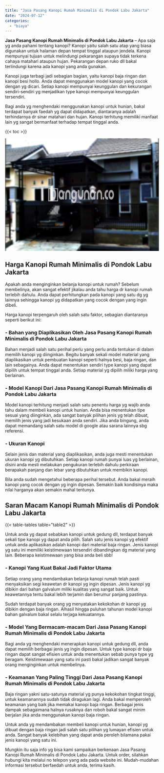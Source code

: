 ```yaml
---
title: "Jasa Pasang Kanopi Rumah Minimalis di Pondok Labu Jakarta"
date: "2024-07-12"
categories: 
  - "biaya"
---
```


**Jasa Pasang Kanopi Rumah Minimalis di Pondok Labu Jakarta** – Apa saja yg anda pahami tentang kanopi? Kanopi yaitu salah satu atap yang biasa digunakan untuk halaman depan tempat tinggal ataupun jendela. Kanopi mempunyai tujuan untuk melindungi pekarangan supaya tidak terkena cahaya matahari ataupun hujan. Pekarangan depan ruko dll bakal terlindungi karena ada kanopi yang anda gunakan.

Kanopi juga terbagi jadi sebagian bagian, yaitu kanopi baja ringan dan kanopi besi hollo. Anda dapat menggunakan model kanopi yang cocok dengan yg dicari. Setiap kanopi mempunyai keunggulan dan kekurangan sendiri-sendiri yg menjadikan type kanopi mempunyai keunggulan tersendiri.

Bagi anda yg menghendaki menggunakan kanopi untuk hunian, bakal terdapat banyak faedah yg dapat didapatkan, diantaranya adalah terhindarnya dr sinar matahari dan hujan. Kanopi terhitung memiliki manfaat lain yg sangat bermanfaat terhadap tempat tinggal anda.

{{< toc >}}

![Jasa Pasang Kanopi Rumah Minimalis di Pondok Labu Jakarta](/images/harga-kanopi-minimalis-50.png)

## Harga Kanopi Rumah Minimalis di Pondok Labu Jakarta

Apakah anda menginginkan belanja kanopi untuk rumah? Sebelum membelinya, akan sangat efektif jikalau anda tahu harga dr kanopi rumah terlebih dahulu. Anda dapat perhitungkan pada kanopi yang satu dg yg lainnya sehingga kanopi yg didapatkan yang cocok dengan yang ingin dibeli.

Harga kanopi terpengaruh oleh salah satu faktor, sebagian diantaranya seperti berikut ini:

### \- Bahan yang Diaplikasikan Oleh Jasa Pasang Kanopi Rumah Minimalis di Pondok Labu Jakarta

Bahan menjadi salah satu perihal perlu yang perlu anda tentukan di dalam memilih kanopi yg diinginkan. Begitu banyak sekali model material yang diaplikasikan untuk pembuatan kanopi seperti halnya besi, baja ringan, dan lain sebagainya. Anda dapat menentukan sendiri type kanopi yang dapat dipilih untuk tempat tinggal anda. Setiap material yg dipilih miliki harga yang berlainan.

### \- Model Kanopi Dari Jasa Pasang Kanopi Rumah Minimalis di Pondok Labu Jakarta

Model kanopi terhitung menjadi salah satu penentu harga yg wajib anda tahu dalam membeli kanopi untuk hunian. Anda bisa menentukan tipe sesuai yang diinginkan, ada sangat banyak pilihan jenis yg telah dibuat, memilih jenis yang jadi kesukaan anda sendiri. Jika anda bingung, anda dapat memandang salah satu model di google atau sarana lainnya sbg referensi.

### \- Ukuran Kanopi

Selain jenis dan material yang diaplikasikan, anda juga mesti menentukan ukuran kanopi yg dibutuhkan. Setiap kanopi rumah punyai luas yg berlainan, disini anda mesti melakukan pengukuran terlebih dahulu perkiraan berapakah panjang dan lebar yang dibutuhkan untuk membikin kanopi.

Bila anda sudah mengetahui beberapa perihal tersebut. Anda bakal meraih kanopi yang cocok dengan yg ingin dipesan. Semakin baik kondisinya maka nilai harganya akan semakin mahal tentunya.

## Saran Macam Kanopi Rumah Minimalis di Pondok Labu Jakarta

{{< table-tables table="table2" >}}

Untuk anda yg dapat sebabkan kanopi untuk gedung dll, terdapat banyak sekali tipe kanopi yg dapat anda pilih. Salah satu jenis kanopi yg efektif untuk anda aplikasikan adalah kanopi dari material baja ringan. Jenis kanopi yg satu ini memiliki keistimewaan tersendiri dibandingkan dg material yang lain. Beberapa keistimewaan yang bisa anda beli sbb!

### \- Kanopi Yang Kuat Bakal Jadi Faktor Utama

Setiap orang yang mendambakan belanja kanopi rumah telah pasti menyaksikan segi keawetan dr kanopi yg ingin dipesan. Jenis kanopi yg dibikin dari bahan galvalum miliki kualitas yang sangat baik. Untuk keawetannya tentu bakal lebih terjamin dan berumur panjang pastinya.

Sudah terdapat banyak orang yg menyatakan kekokohan dr kanopi yg dibikin dengan baja ringan. Alhasil hingga puluhan tahunan model kanopi bahan galvalum bakal selalu terjaga kekuatannya.

### \- Model Yang Bermacam-macam Dari Jasa Pasang Kanopi Rumah Minimalis di Pondok Labu Jakarta

Bagi anda yg menghendaki menerapkan kanopi untuk gedung dll, anda dapat memilih berbagai jenis yg ingin dipesan. Untuk type kanopi dr baja ringan dapat sangat efisien untuk anda menentukan sebab punya type yg beragam. Keistimewaan yang satu ini pasti bakal jadikan sangat banyak orang menginginkan untuk membelinya.

### \- Keamanan Yang Paling Tinggi Dari Jasa Pasang Kanopi Rumah Minimalis di Pondok Labu Jakarta

Baja ringan yakni satu-satunya material yg punya kekokohan tingkat tinggi, untuk keamanannya sudah tidak diragukan lagi. Anda bakal memperoleh keamanan yang baik jika memakai kanopi baja ringan. Berbagai jenis dampak sebagaimana halnya rusaknya dan roboh bakal sangat minim berjalan jika anda menggunakan kanopi baja ringan.

Untuk anda yg mendambakan membeli kanopi untuk hunian, kanopi yg dibuat dengan baja ringan jadi salah satu pilihan yg lumayan efisien untuk anda. Sangat banyak kelebihan yang dapat anda peroleh bilamana pakai jenis kanopi yang satu ini.

Mungkin itu saja info yg bisa kami sampaikan berkenaan Jasa Pasang Kanopi Rumah Minimalis di Pondok Labu Jakarta. Untuk order, silahkan hubungi kita melalui no telepon yang ada pada website ini. Mudah-mudahan informasi tersebut berfaedah untuk anda, terima kasih.
